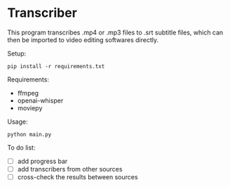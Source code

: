 # Transcriber

This program transcribes .mp4 or .mp3 files to .srt subtitle files, which can then be imported to video editing softwares directly. 

Setup:
```
pip install -r requirements.txt
```
Requirements:
- ffmpeg
- openai-whisper
- moviepy

Usage:
```
python main.py
```

To do list:
- [ ] add progress bar
- [ ] add transcribers from other sources
- [ ] cross-check the results between sources
